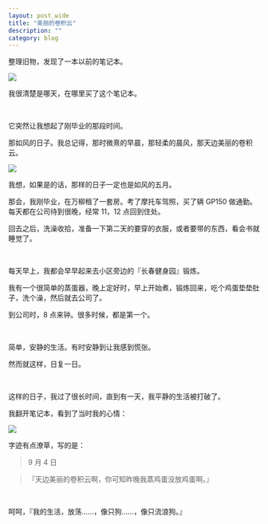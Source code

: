 ```yaml
---
layout: post_wide
title: "美丽的卷积云"
description: ""
category: blog
---
```


整理旧物，发现了一本以前的笔记本。

![](http://ww3.sinaimg.cn/large/599e230bjw1f3ry2m8h6fj20zk0q0ai4.jpg)

我很清楚是哪天，在哪里买了这个笔记本。

<br/>

它突然让我想起了刚毕业的那段时间。

那如风的日子。我总记得，那时微熹的早晨，那轻柔的晨风，那天边美丽的卷积云。

![](http://ww2.sinaimg.cn/large/599e230bjw1f3ry2l8jw2j20zk0nptdl.jpg)

我想，如果是的话，那样的日子一定也是如风的五月。

那会，我刚毕业，在万柳租了一套房。考了摩托车驾照，买了辆 GP150 做通勤。每天都在公司待到很晚，经常 11，12 点回到住处。

回去之后，洗澡收拾，准备一下第二天的要穿的衣服，或者要带的东西，看会书就睡觉了。

<br/>

每天早上，我都会早早起来去小区旁边的『长春健身园』锻炼。

我有一个很简单的蒸蛋器，晚上定好时，早上开始煮，锻炼回来，吃个鸡蛋垫垫肚子，洗个澡，然后就去公司了。

到公司时，8 点来钟。很多时候，都是第一个。

<br/>

简单，安静的生活。有时安静到让我感到慌张。

然而就这样，日复一日。

<br/>

这样的日子，我过了很长时间，直到有一天，我平静的生活被打破了。

我翻开笔记本，看到了当时我的心情：

![](http://ww2.sinaimg.cn/large/599e230bjw1f3ry2n6v4hj20qy0ctgo4.jpg)

字迹有点潦草，写的是：

>  9 月 4 日

> 『天边美丽的卷积云啊，你可知昨晚我蒸鸡蛋没放鸡蛋啊。』

<br/>

呵呵，『我的生活，放荡……，像只狗……，像只流浪狗。』

<br/>

<br/>
